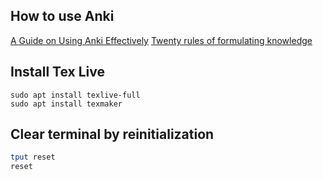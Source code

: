 How to use Anki
-----
[A Guide on Using Anki Effectively](https://steviepoppe.net/blog/2016/09/a-quick-guide-on-using-anki-effectively-in-an-academic-context)
[Twenty rules of formulating knowledge](https://www.supermemo.com/en/archives1990-2015/articles/20rules)

Install Tex Live
-------
```
sudo apt install texlive-full
sudo apt install texmaker
```

Clear terminal by reinitialization
-----
```bash
tput reset
reset
```

